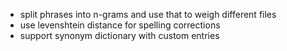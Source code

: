 - split phrases into n-grams and use that to weigh different files
- use levenshtein distance for spelling corrections
- support synonym dictionary with custom entries
